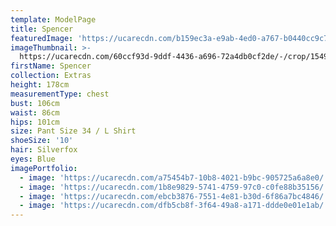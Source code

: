 ```yaml
---
template: ModelPage
title: Spencer
featuredImage: 'https://ucarecdn.com/b159ec3a-e9ab-4ed0-a767-b0440cc9c7d3/'
imageThumbnail: >-
  https://ucarecdn.com/60ccf93d-9ddf-4436-a696-72a4db0cf2de/-/crop/1549x2010/27,0/-/preview/
firstName: Spencer
collection: Extras
height: 178cm
measurementType: chest
bust: 106cm
waist: 86cm
hips: 101cm
size: Pant Size 34 / L Shirt
shoeSize: '10'
hair: Silverfox
eyes: Blue
imagePortfolio:
  - image: 'https://ucarecdn.com/a75454b7-10b8-4021-b9bc-905725a6a8e0/'
  - image: 'https://ucarecdn.com/1b8e9829-5741-4759-97c0-c0fe88b35156/'
  - image: 'https://ucarecdn.com/ebcb3876-7551-4e81-b30d-6f86a7bc4846/'
  - image: 'https://ucarecdn.com/dfb5cb8f-3f64-49a8-a171-ddde0e01e1ab/'
---
```


